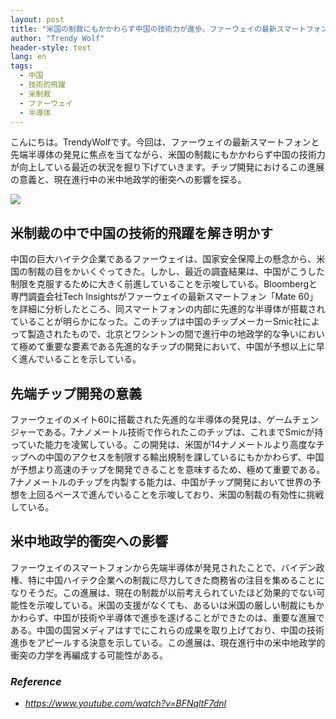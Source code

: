 ```yaml
---
layout: post
title: "米国の制裁にもかかわらず中国の技術力が進歩、ファーウェイの最新スマートフォンと先端半導体"
author: "Trendy Wolf"
header-style: text
lang: en
tags:
  - 中国
  - 技術的飛躍
  - 米制裁
  - ファーウェイ
  - 半導体
---
```


こんにちは。TrendyWolfです。今回は、ファーウェイの最新スマートフォンと先端半導体の発見に焦点を当てながら、米国の制裁にもかかわらず中国の技術力が向上している最近の状況を掘り下げていきます。チップ開発におけるこの進展の意義と、現在進行中の米中地政学的衝突への影響を探る。

<img
    src="https://i.ytimg.com/vi/BFNqltF7dnI/hqdefault.jpg"
/>


## 米制裁の中で中国の技術的飛躍を解き明かす
中国の巨大ハイテク企業であるファーウェイは、国家安全保障上の懸念から、米国の制裁の目をかいくぐってきた。しかし、最近の調査結果は、中国がこうした制限を克服するために大きく前進していることを示唆している。Bloombergと専門調査会社Tech Insightsがファーウェイの最新スマートフォン「Mate 60」を詳細に分析したところ、同スマートフォンの内部に先進的な半導体が搭載されていることが明らかになった。このチップは中国のチップメーカーSmic社によって製造されたもので、北京とワシントンの間で進行中の地政学的な争いにおいて極めて重要な要素である先進的なチップの開発において、中国が予想以上に早く進んでいることを示している。

## 先端チップ開発の意義
ファーウェイのメイト60に搭載された先進的な半導体の発見は、ゲームチェンジャーである。7ナノメートル技術で作られたこのチップは、これまでSmicが持っていた能力を凌駕している。この開発は、米国が14ナノメートルより高度なチップへの中国のアクセスを制限する輸出規制を課しているにもかかわらず、中国が予想より高速のチップを開発できることを意味するため、極めて重要である。7ナノメートルのチップを内製する能力は、中国がチップ開発において世界の予想を上回るペースで進んでいることを示唆しており、米国の制裁の有効性に挑戦している。

## 米中地政学的衝突への影響
ファーウェイのスマートフォンから先端半導体が発見されたことで、バイデン政権、特に中国ハイテク企業への制裁に尽力してきた商務省の注目を集めることになりそうだ。この進展は、現在の制裁が以前考えられていたほど効果的でない可能性を示唆している。米国の支援がなくても、あるいは米国の厳しい制裁にもかかわらず、中国が技術や半導体で進歩を遂げることができたのは、重要な進展である。中国の国営メディアはすでにこれらの成果を取り上げており、中国の技術進歩をアピールする決意を示している。この進展は、現在進行中の米中地政学的衝突の力学を再編成する可能性がある。


### _Reference_
- _https://www.youtube.com/watch?v=BFNqltF7dnI_

